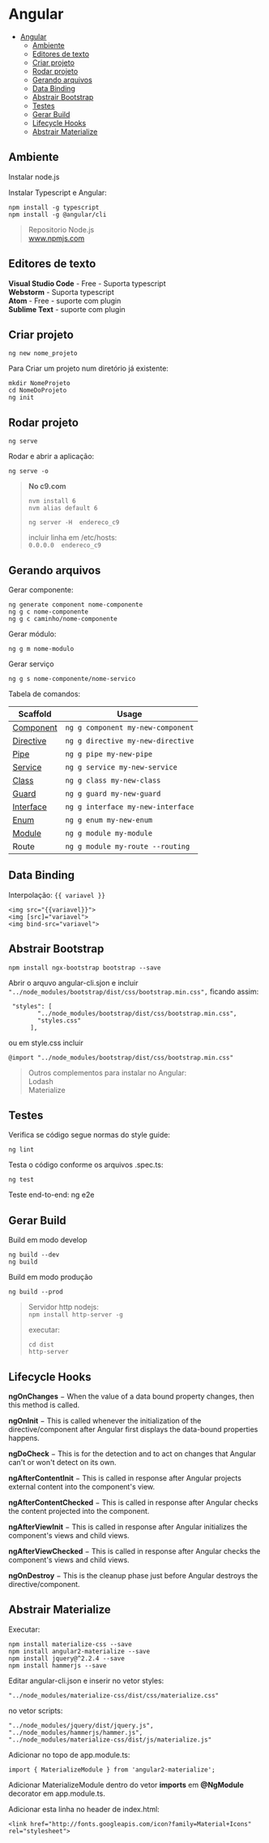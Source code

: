# Angular

- [Angular](#angular)
    - [Ambiente](#ambiente)
    - [Editores de texto](#editores-de-texto)
    - [Criar projeto](#criar-projeto)
    - [Rodar projeto](#rodar-projeto)
    - [Gerando arquivos](#gerando-arquivos)
    - [Data Binding](#data-binding)
    - [Abstrair Bootstrap](#abstrair-bootstrap)
    - [Testes](#testes)
    - [Gerar Build](#gerar-build)
    - [Lifecycle Hooks](#lifecycle-hooks)
    - [Abstrair Materialize](#abstrair-materialize)

## Ambiente
Instalar node.js

Instalar Typescript e Angular:

    npm install -g typescript
    npm install -g @angular/cli

>Repositorio Node.js  
>www.npmjs.com

## Editores de texto
**Visual Studio Code** - Free - Suporta typescript  
**Webstorm** - Suporta typescript  
**Atom** - Free - suporte com plugin  
**Sublime Text** - suporte com plugin  

## Criar projeto
    ng new nome_projeto

Para Criar um projeto num diretório já existente:

    mkdir NomeProjeto
    cd NomeDoProjeto
    ng init

## Rodar projeto
    ng serve

Rodar e abrir a aplicação:

    ng serve -o

> **No c9.com**  
> ```
> nvm install 6
> nvm alias default 6
>
> ng server -H  endereco_c9
> ```
> incluir linha em /etc/hosts:  
> `0.0.0.0  endereco_c9`


## Gerando arquivos
Gerar componente:

    ng generate component nome-componente
    ng g c nome-componente
    ng g c caminho/nome-componente

Gerar módulo:

    ng g m nome-modulo

Gerar serviço

    ng g s nome-componente/nome-servico

Tabela de comandos:

Scaffold  | Usage
---       | ---
[Component](https://github.com/angular/angular-cli/wiki/generate-component) | `ng g component my-new-component`
[Directive](https://github.com/angular/angular-cli/wiki/generate-directive) | `ng g directive my-new-directive`
[Pipe](https://github.com/angular/angular-cli/wiki/generate-pipe)           | `ng g pipe my-new-pipe`
[Service](https://github.com/angular/angular-cli/wiki/generate-service)     | `ng g service my-new-service`
[Class](https://github.com/angular/angular-cli/wiki/generate-class)         | `ng g class my-new-class`
[Guard](https://github.com/angular/angular-cli/wiki/generate-guard)         | `ng g guard my-new-guard`
[Interface](https://github.com/angular/angular-cli/wiki/generate-interface) | `ng g interface my-new-interface`
[Enum](https://github.com/angular/angular-cli/wiki/generate-enum)           | `ng g enum my-new-enum`
[Module](https://github.com/angular/angular-cli/wiki/generate-module)       | `ng g module my-module`
Route | `ng g module my-route --routing`

## Data Binding

Interpolação: `{{ variavel }}`
```
<img src="{{variavel}}">
<img [src]="variavel">
<img bind-src="variavel">
```
## Abstrair Bootstrap

    npm install ngx-bootstrap bootstrap --save

Abrir o arquvo angular-cli.sjon e incluir `"../node_modules/bootstrap/dist/css/bootstrap.min.css",` ficando assim:

```
 "styles": [
        "../node_modules/bootstrap/dist/css/bootstrap.min.css",
        "styles.css"
      ],
```
ou em style.css incluir

    @import "../node_modules/bootstrap/dist/css/bootstrap.min.css"

> Outros complementos para instalar no Angular:  
> Lodash  
> Materialize  

## Testes

Verifica se código segue normas do style guide:

    ng lint

Testa o código conforme os arquivos .spec.ts:

    ng test

Teste end-to-end:
    ng e2e

## Gerar Build

Build em modo develop

    ng build --dev
    ng build

Build em modo produção

    ng build --prod

> Servidor http nodejs:   
> `npm install http-server -g`
>
> executar:  
> ```
> cd dist
> http-server
> ```

## Lifecycle Hooks

**ngOnChanges** − When the value of a data bound property changes, then this
method is called.

**ngOnInit** − This is called whenever the initialization of the
directive/component after Angular first displays the data-bound properties
happens.

**ngDoCheck** − This is for the detection and to act on changes that Angular
can't or won't detect on its own.

**ngAfterContentInit** − This is called in response after Angular projects
external content into the component's view.

**ngAfterContentChecked** − This is called in response after Angular checks the
content projected into the component.

**ngAfterViewInit** − This is called in response after Angular initializes the
component's views and child views.

**ngAfterViewChecked** − This is called in response after Angular checks the
component's views and child views.

**ngOnDestroy** − This is the cleanup phase just before Angular destroys the
directive/component.

## Abstrair Materialize

Executar:

```
npm install materialize-css --save
npm install angular2-materialize --save
npm install jquery@^2.2.4 --save
npm install hammerjs --save
```

Editar angular-cli.json e inserir no vetor styles:
```
"../node_modules/materialize-css/dist/css/materialize.css"
```
no vetor scripts:
```
"../node_modules/jquery/dist/jquery.js",
"../node_modules/hammerjs/hammer.js",
"../node_modules/materialize-css/dist/js/materialize.js"
```

Adicionar no topo de app.module.ts:
```
import { MaterializeModule } from 'angular2-materialize';
```

Adicionar MaterializeModule dentro do vetor **imports** em **@NgModule** decorator em app.module.ts.  

Adicionar esta linha no header de index.html:
```
<link href="http://fonts.googleapis.com/icon?family=Material+Icons" rel="stylesheet">
```
